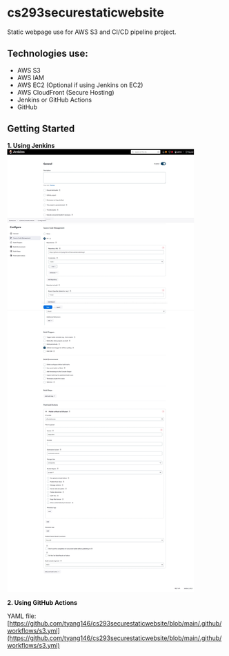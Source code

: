 # cs293securestaticwebsite

Static webpage use for AWS S3 and CI/CD pipeline project.

## Technologies use:
- AWS S3
- AWS IAM
- AWS EC2 (Optional if using Jenkins on EC2)
- AWS CloudFront (Secure Hosting)
- Jenkins or GitHub Actions
- GitHub

## Getting Started
**1. Using Jenkins**
![jenkins](https://github.com/tyang146/cs293securestaticwebsite/blob/main/Photos/jenkins.jpeg)

**2. Using GitHub Actions**

YAML file: [https://github.com/tyang146/cs293securestaticwebsite/blob/main/.github/workflows/s3.yml](https://github.com/tyang146/cs293securestaticwebsite/blob/main/.github/workflows/s3.yml)
